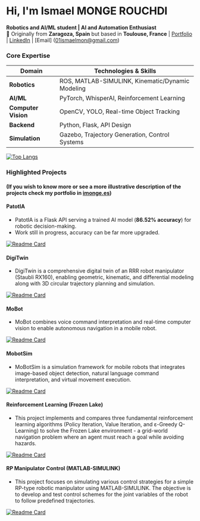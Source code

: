 # Hi, I'm Ismael MONGE ROUCHDI 
**Robotics and AI/ML student | AI and Automation Enthusiast**  
📍 Originally from **Zaragoza, Spain** but based in **Toulouse, France** | [Portfolio](https://imonge.es) | [LinkedIn](https://www.linkedin.com/in/ismael-monge-rouchdi-aba771316/) | [Email] (01ismaelmon@gmail.com)

### **Core Expertise**  
| **Domain**       | **Technologies & Skills**                          |  
|------------------|--------------------------------------------------|  
| **Robotics**     | ROS, MATLAB-SIMULINK, Kinematic/Dynamic Modeling |  
| **AI/ML**        | PyTorch, WhisperAI, Reinforcement Learning       |  
| **Computer Vision** | OpenCV, YOLO, Real-time Object Tracking       |  
| **Backend**      | Python, Flask, API Design                        |  
| **Simulation**   | Gazebo, Trajectory Generation, Control Systems   |  

[![Top Langs](https://github-readme-stats.vercel.app/api/top-langs/?username=IsmaTIBU&layout=compact)](https://github.com/IsmaTIBU)  

### **Highlighted Projects**  
#### (If you wish to know more or see a more illustrative description of the projects check my portfolio in [imonge.es](https://imonge.es)) 
#### **PatotIA**  
- PatotIA is a Flask API serving a trained AI model (**86.52% accuracy**) for robotic decision-making.  
- Work still in progress, accuracy can be far more upgraded.

[![Readme Card](https://github-readme-stats.vercel.app/api/pin/?username=IsmaTIBU&repo=PatotIA)](https://github.com/IsmaTIBU/PatotIA)

#### **DigiTwin**  
- DigiTwin is a comprehensive digital twin of an RRR robot manipulator (Staubli RX160), enabling geometric, kinematic, and differential modeling along with 3D circular trajectory planning and simulation.

[![Readme Card](https://github-readme-stats.vercel.app/api/pin/?username=IsmaTIBU&repo=DigiTwin)](https://github.com/IsmaTIBU/DigiTwin)

#### **MoBot**  
- MoBot combines voice command interpretation and real-time computer vision to enable autonomous navigation in a mobile robot.
  
[![Readme Card](https://github-readme-stats.vercel.app/api/pin/?username=IsmaTIBU&repo=Mobot)](https://github.com/IsmaTIBU/Mobot)

#### **MobotSim**
- MoBotSim is a simulation framework for mobile robots that integrates image-based object detection, natural language command interpretation, and virtual movement execution.

[![Readme Card](https://github-readme-stats.vercel.app/api/pin/?username=IsmaTIBU&repo=MobotSim)](https://github.com/IsmaTIBU/MobotSim)

#### **Reinforcement Learning (Frozen Lake)** 
- This project implements and compares three fundamental reinforcement learning algorithms (Policy Iteration, Value Iteration, and ε-Greedy Q-Learning) to solve the Frozen Lake environment - a grid-world navigation problem where an agent must reach a goal while avoiding hazards.

[![Readme Card](https://github-readme-stats.vercel.app/api/pin/?username=IsmaTIBU&repo=Reinforcement-Learning)](https://github.com/IsmaTIBU/Reinforcement-Learning)

#### **RP Manipulator Control (MATLAB-SIMULINK)**  
- This project focuses on simulating various control strategies for a simple RP-type robotic manipulator using MATLAB-SIMULINK. The objective is to develop and test control schemes for the joint variables of the robot to follow predefined trajectories.

[![Readme Card](https://github-readme-stats.vercel.app/api/pin/?username=IsmaTIBU&repo=Rob_Command)](https://github.com/IsmaTIBU/Rob_Command)  
